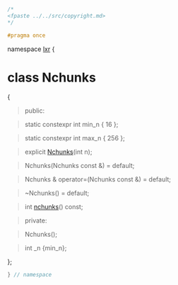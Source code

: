 ```cpp

/*
<fpaste ../../src/copyright.md>
*/

#pragma once

````

namespace [lxr](namespace.list) {


# class Nchunks

{

>public:

>static constexpr int min_n { 16 };

>static constexpr int max_n { 256 };

>explicit [Nchunks](nchunks_ctor.cpp.md)(int n);

>Nchunks(Nchunks const &) = default;

>Nchunks & operator=(Nchunks const &) = default;

>~Nchunks() = default;

>int [nchunks](nchunks_functions.cpp.md)() const;

>private:

>Nchunks();

>int _n {min_n};

};

```cpp
} // namespace
```
